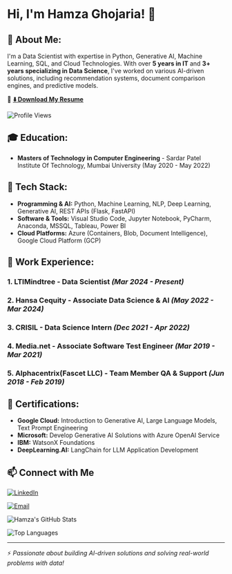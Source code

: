# Hi, I'm Hamza Ghojaria! 👋

## 🚀 About Me:
I'm a Data Scientist with expertise in Python, Generative AI, Machine Learning, SQL, and Cloud Technologies. With over **5 years in IT** and **3+ years specializing in Data Science**, I've worked on various AI-driven solutions, including recommendation systems, document comparison engines, and predictive models.

📄 **[⬇️ Download My Resume](https://github.com/hamzaghojaria/hamzaghojaria/raw/main/Hamza%20Ghojaria%20Resume.pdf)**

![Profile Views](https://komarev.com/ghpvc/?username=hamzaghojaria&color=blue)

## 🎓 Education:
- **Masters of Technology in Computer Engineering** - Sardar Patel Institute Of Technology, Mumbai University (May 2020 - May 2022)

## 🚀 Tech Stack:
- **Programming & AI:** Python, Machine Learning, NLP, Deep Learning, Generative AI, REST APIs (Flask, FastAPI)
- **Software & Tools:** Visual Studio Code, Jupyter Notebook, PyCharm, Anaconda, MSSQL, Tableau, Power BI
- **Cloud Platforms:** Azure (Containers, Blob, Document Intelligence), Google Cloud Platform (GCP)

## 💼 Work Experience:
### **1. LTIMindtree - Data Scientist** *(Mar 2024 - Present)*

### **2. Hansa Cequity - Associate Data Science & AI** *(May 2022 - Mar 2024)*

### **3. CRISIL - Data Science Intern** *(Dec 2021 - Apr 2022)*

### **4. Media.net - Associate Software Test Engineer** *(Mar 2019 - Mar 2021)*

### **5. Alphacentrix(Fascet LLC) - Team Member QA & Support** *(Jun 2018 - Feb 2019)*

## 📜 Certifications:
- **Google Cloud:** Introduction to Generative AI, Large Language Models, Text Prompt Engineering
- **Microsoft:** Develop Generative AI Solutions with Azure OpenAI Service
- **IBM:** WatsonX Foundations
- **DeepLearning.AI:** LangChain for LLM Application Development

## 📫 Connect with Me

[![LinkedIn](https://img.shields.io/badge/LinkedIn-0A66C2?style=for-the-badge&logo=linkedin&logoColor=white)](https://linkedin.com/in/hamzaghojaria)

[![Email](https://img.shields.io/badge/Email-D14836?style=for-the-badge&logo=gmail&logoColor=white)](mailto:hamza.ghojaria123@gmail.com)


![Hamza's GitHub Stats](https://github-readme-stats.vercel.app/api?username=hamzaghojaria&show_icons=true&theme=radical)


![Top Languages](https://github-readme-stats.vercel.app/api/top-langs/?username=hamzaghojaria&layout=compact&theme=tokyonight)


<!-- [![Hamza's Contribution Graph](https://github-profile-summary-cards.vercel.app/api/cards/profile-details?username=hamzaghojaria&theme=github_dark)](https://github.com/hamzaghojaria) -->


---
⚡ *Passionate about building AI-driven solutions and solving real-world problems with data!*






